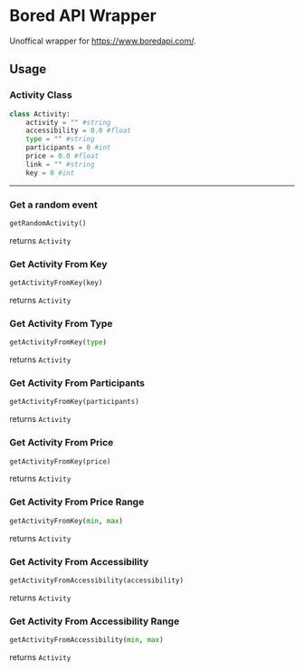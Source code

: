 # Bored API Wrapper
Unoffical wrapper for https://www.boredapi.com/.

## Usage
### Activity Class
```python
class Activity:
    activity = "" #string
    accessibility = 0.0 #float
    type = "" #string
    participants = 0 #int
    price = 0.0 #float
    link = "" #string
    key = 0 #int
```
---

### Get a random event
```python
getRandomActivity()
```
returns `Activity`

### Get Activity From Key
```python
getActivityFromKey(key)
```
returns `Activity`

### Get Activity From Type
```python
getActivityFromKey(type)
```
returns `Activity`

### Get Activity From Participants
```python
getActivityFromKey(participants)
```
returns `Activity`

### Get Activity From Price
```python
getActivityFromKey(price)
```
returns `Activity`

### Get Activity From Price Range
```python
getActivityFromKey(min, max)
```
returns `Activity`

### Get Activity From Accessibility
```python
getActivityFromAccessibility(accessibility)
```
returns `Activity`

### Get Activity From Accessibility Range
```python
getActivityFromAccessibility(min, max)
```
returns `Activity`